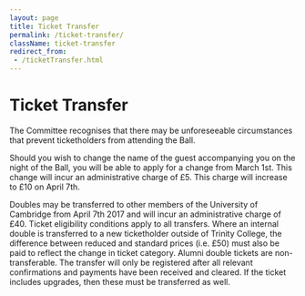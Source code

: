 ```yaml
---
layout: page
title: Ticket Transfer
permalink: /ticket-transfer/
className: ticket-transfer
redirect_from:
 - /ticketTransfer.html
---
```


# Ticket Transfer

The Committee recognises that there may be unforeseeable circumstances that prevent ticketholders from attending the Ball.

Should you wish to change the name of the guest accompanying you on the night of the Ball, you will be able to apply for a change from March 1st. This change will incur an administrative charge of £5. This charge will increase to £10 on April 7th.

Doubles may be transferred to other members of the University of Cambridge from April 7th 2017 and will incur an administrative charge of £40. Ticket eligibility conditions apply to all transfers. Where an internal double is transferred to a new ticketholder outside of Trinity College, the difference between reduced and standard prices (i.e. £50) must also be paid to reflect the change in ticket category. Alumni double tickets are non-transferable. The transfer will only be registered after all relevant confirmations and payments have been received and cleared. If the ticket includes upgrades, then these must be transferred as well.
